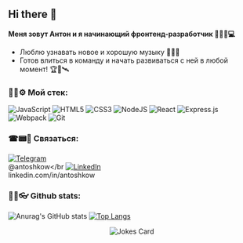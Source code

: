 ## Hi there 👋
**Меня зовут Антон и я начинающий фронтенд-разработчик 🐱‍🚀🔌💻**
- Люблю узнавать новое и хорошую музыку 🎸🎼🎶
- Готов влиться в команду и начать развиваться с ней в любой момент! 🏆🚀🛰   

### 🔩🔧⚙ Мой стек:
<img alt="JavaScript" src="https://img.shields.io/badge/javascript-%23323330.svg?style=for-the-badge&logo=javascript&logoColor=%23F7DF1E"/> <img alt="HTML5" src="https://img.shields.io/badge/html5-%23E34F26.svg?style=for-the-badge&logo=html5&logoColor=white"/> <img alt="CSS3" src="https://img.shields.io/badge/css3-%231572B6.svg?style=for-the-badge&logo=css3&logoColor=white"/> <img alt="NodeJS" src="https://img.shields.io/badge/node.js-%2343853D.svg?style=for-the-badge&logo=node-dot-js&logoColor=white"/> <img alt="React" src="https://img.shields.io/badge/react-%2320232a.svg?style=for-the-badge&logo=react&logoColor=%2361DAFB"/> <img alt="Express.js" src="https://img.shields.io/badge/express.js-%23404d59.svg?style=for-the-badge&logo=express&logoColor=%2361DAFB"/> <img alt="Webpack" src="https://img.shields.io/badge/webpack-%238DD6F9.svg?style=for-the-badge&logo=webpack&logoColor=black" /> <img alt="Git" src="https://img.shields.io/badge/git-%23F05033.svg?style=for-the-badge&logo=git&logoColor=white"/>

### ☎📟📱 Связаться:
<a href="https://t.me/antoshkow" rel="nofollow"><img alt="Telegram" src="https://img.shields.io/badge/Telegram-2CA5E0?style=for-the-badge&logo=telegram&logoColor=white" /></a><br/>@antoshkow</br
<a href="linkedin.com/in/antoshkow" rel="nofollow"><img alt="LinkedIn" src="https://img.shields.io/badge/linkedin-%230077B5.svg?style=for-the-badge&logo=linkedin&logoColor=white"/></a><br/>linkedin.com/in/antoshkow

### 🔭🔬👓 Github stats:
![Anurag's GitHub stats](https://github-readme-stats.vercel.app/api?username=antoshkow&show_icons=true&theme=tokyonight) [![Top Langs](https://github-readme-stats.vercel.app/api/top-langs/?username=antoshkow&layout=compact)](https://github.com/anuraghazra/github-readme-stats)

<p align="center"> <img src="https://readme-jokes.vercel.app/api" alt="Jokes Card" />
